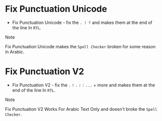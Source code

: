 # Fix Punctuation Unicode

- Fix Punctuation Unicode - fix the `. ! ؟` and makes them at the end of the line In `RTL`.

> [!NOTE]
> Fix Punctuation Unicode makes the `Spell Checker` broken for some reason in Arabic.


# Fix Punctuation V2

- Fix Punctuation V2 - fix the `.` `!` `،` `:` `؛` `...` + more and makes them at the end of the line In `RTL`.

> [!NOTE]
> Fix Punctuation V2 Works For Arabic Text Only and doesn't broke the `Spell Checker`.
